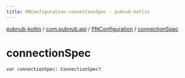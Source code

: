 ```yaml
---
title: PNConfiguration.connectionSpec - pubnub-kotlin
---
```


[pubnub-kotlin](../../index.html) / [com.pubnub.api](../index.html) / [PNConfiguration](index.html) / [connectionSpec](./connection-spec.html)

# connectionSpec

`var connectionSpec: ConnectionSpec?`
